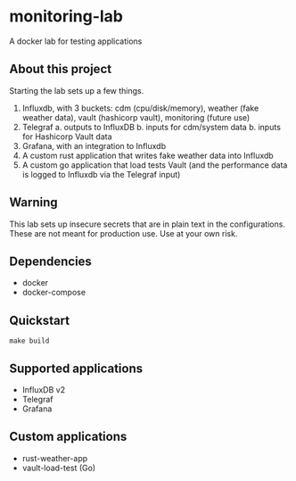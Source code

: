 # monitoring-lab

A docker lab for testing applications

## About this project

Starting the lab sets up a few things.

1. Influxdb, with 3 buckets: cdm (cpu/disk/memory), weather (fake weather data), vault (hashicorp vault), monitoring (future use)
2. Telegraf
    a. outputs to InfluxDB
    b. inputs for cdm/system data
    b. inputs for Hashicorp Vault data
3. Grafana, with an integration to Influxdb
4. A custom rust application that writes fake weather data into Influxdb
5. A custom go application that load tests Vault (and the performance data is logged to Influxdb via the Telegraf input)

## Warning

This lab sets up insecure secrets that are in plain text in the configurations.  These are not meant for production use.  Use at your own risk.

## Dependencies

- docker
- docker-compose

## Quickstart

`make build`

## Supported applications

- InfluxDB v2
- Telegraf
- Grafana

## Custom applications

- rust-weather-app
- vault-load-test (Go)
